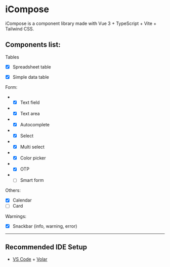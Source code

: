 
# iCompose

  

iCompose is a component library made with Vue 3 + TypeScript + Vite + Tailwind CSS.


## Components list:

Tables
  
- [x] Spreadsheet table

- [x] Simple data table

 Form:

* - [x] Text field

* - [x] Text area

* - [x] Autocomplete

* - [x] Select

* - [x] Multi select

* - [x] Color picker

* - [x] OTP
* - [ ] Smart form

Others:

- [x] Calendar
- [ ] Card

Warnings:

- [x] Snackbar (info, warning, error)

--------------

## Recommended IDE Setup

  
- [VS Code](https://code.visualstudio.com/) + [Volar](https://marketplace.visualstudio.com/items?itemName=Vue.volar)

